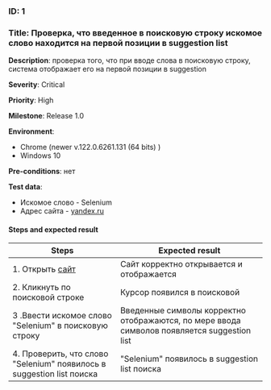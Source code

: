 ### ID: 1

### Title: Проверка, что введенное в поисковую строку искомое слово находится на первой позиции в suggestion list 



 **Description**: проверка того, что при вводе слова в поисковую строку, система отображает его на первой позиции в suggestion

 **Severity**: Critical

 **Priority**: High

 **Milestone**: Release 1.0

 **Environment**: 

 * Chrome (newer  v.122.0.6261.131   (64 bits) )
 * Windows 10
  

 **Pre-conditions**: нет

 **Test data**:

 *  Искомое слово - Selenium
 *  Адрес сайта - [yandex.ru](https://ya.ru/)
  
#### Steps and expected result 


| Steps           | Expected result  |
|-----------------|-----------------|
| 1. Открыть [сайт](https://ya.ru/) | Сайт корректно открывается и отображается |
| 2. Кликнуть по поисковой строке | Курсор появился в поисковой |
| 3 .Ввести искомое слово "Selenium" в поисковую строку | Введенные символы корректно отображаются, по мере ввода символов появляется suggestion list |
| 4. Проверить, что слово "Selenium" появилось в suggestion list поиска  | "Selenium" появилось в suggestion list поиска |



